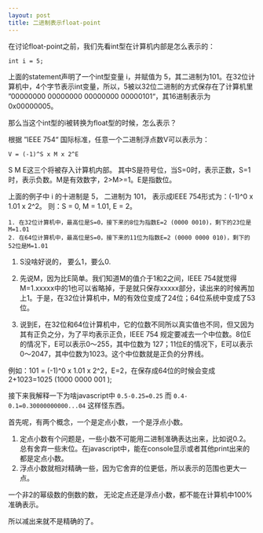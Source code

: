 ```yaml
---
layout: post
title: 二进制表示float-point
---
```


在讨论float-point之前，我们先看int型在计算机内部是怎么表示的：
 
 ``` int i = 5; ```
 
上面的statement声明了一个int型变量 i，并赋值为 5，其二进制为101。在32位计算机中，4个字节表示int变量，所以，5被以32位二进制的方式保存在了计算机里 ”00000000 00000000 00000000 00000101“，其16进制表示为 0x00000005。

那么当这个int型的i被转换为float型的时候，怎么表示？

根据 ”IEEE 754“ 国际标准，任意一个二进制浮点数V可以表示为：
 
 ``` V = (-1)^S x M x 2^E ```
 
S M E这三个将被存入计算机内部。 其中S是符号位，当S=0时，表示正数，S=1时，表示负数。M是有效数字，2>M>=1。E是指数位。

上面的例子中 i 的十进制是 5， 二进制为 101， 表示成IEEE 754形式为：(-1)^0 x 1.01 x 2^2。 则：S = 0, M = 1.01, E = 2。

    1. 在32位计算机中，最高位是S=0，接下来的8位为指数E=2 (0000 0010)，剩下的23位是M=1.01
    2. 在64位计算机中，最高位是S=0，接下来的11位为指数E=2 (0000 0000 010)，剩下的52位是M=1.01
    
1. S没啥好说的， 要么1，要么0.

2. 先说M，因为比E简单。我们知道M的值介于1和2之间，IEEE 754就觉得 M=1.xxxxx中的1也可以省略掉，于是就只保存xxxxx部分，读出来的时候再加上1。于是，在32位计算机中，M的有效位变成了24位；64位系统中变成了53位。

3. 说到E，在32位和64位计算机中，它的位数不同所以真实值也不同，但又因为其有正负之分，为了平均表示正负，IEEE 754 规定要减去一个中位数。8位E的情况下，E可以表示0～255，其中位数为 127；11位E的情况下，E可以表示0～2047，其中位数为1023。这个中位数就是正负的分界线。

例如：101 = (-1)^0 x 1.01 x 2^2，E=2，在保存成64位的时候会变成2+1023=1025 (1000 0000 001 );

接下来我解释一下为啥javascript中 ```0.5-0.25=0.25``` 而 ```0.4-0.1=0.30000000000...04``` 这样怪东西。

首先呢，有两个概念，一个是定点小数，一个是浮点小数。

1. 定点小数有个问题是，一些小数不可能用二进制准确表达出来，比如说0.2。总有舍弃一些末位。在javascript中，能在console显示或者其他print出来的都是定点小数。
2. 浮点小数就相对精确一些，因为它舍弃的位更低，所以表示的范围也更大一点。

一个非2的幂级数的倒数的数， 无论定点还是浮点小数，都不能在计算机中100%准确表示。

所以减出来就不是精确的了。